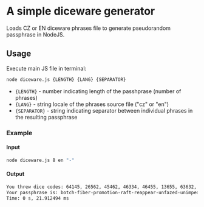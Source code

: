 # A simple diceware generator

Loads CZ or EN diceware phrases file to generate pseudorandom passphrase in NodeJS.

## Usage

Execute main JS file in terminal:

```bash
node diceware.js {LENGTH} {LANG} {SEPARATOR}
```

* `{LENGTH}` - number indicating length of the passhprase (number of phrases)
* `{LANG}` - string locale of the phrases source file ("cz" or "en")
* `{SEPARATOR}` - string indicating separator between individual phrases in the resulting passphrase

### Example

#### Input

```bash
node diceware.js 8 en "-"
```

#### Output

```bash
You threw dice codes: 64145, 26562, 45462, 46334, 46455, 13655, 63632, 65241
Your passphrase is: botch-fiber-promotion-raft-reappear-unfazed-unimpeded-uproar
Time: 0 s, 21.912494 ms
```